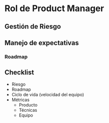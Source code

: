 <!-- TITLE: Product Manager -->
<!-- SUBTITLE: Responsabilidades del Product Manager -->

# Rol de Product Manager
## Gestión de Riesgo
## Manejo de expectativas
### Roadmap
### 
## Checklist
* Riesgo
* Roadmap
* Ciclo de vida (velocidad del equipo)
* Métricas
	* Producto
	* Técnicas
	* Equipo 